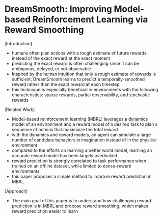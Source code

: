 # DreamSmooth: Improving Model-based Reinforcement Learning via Reward Smoothing
[Introduction]
- humans often plan actions with a rough estimate of future rewards, instead of the exact reward at the exact moment
- predicting the exact reward is often challenging since it can be ambiguous, delayed, or not observable
- Inspired by the human intuition that only a rough estimate of rewards is sufficient, DreamSmooth learns to predict a temporally-smoothed reward rather than the exact reward at each timestep
- this technique is especially beneficial in environments with the following characteristics: sparse rewards, partial observability, and stochastic rewards

[Related Work]
- Model-based reinforcement learning (MBRL) leverages a dynamics model of an environment and a reward model of a desired task to plan a sequence of actions that maximaize the total reward
- with the dynamics and reward models, an agent can simulate a large number of candidate behaviors in imagination instead of in the physical environment
- compared to the efforts on learning a better world model, learning an accurate reward model has been largely overlooked
- reward prediction is strongly correlated to task performance when trained on an offline dataset, while limited to dense-reward environments
- this paper proposes a simple method to improve reward prediction in MBRL

[Approach]
- The main goal of this paper is to understand how challenging reward prediction is in MBRL and propose reward smoothing, which makes reward prediction easier to learn

